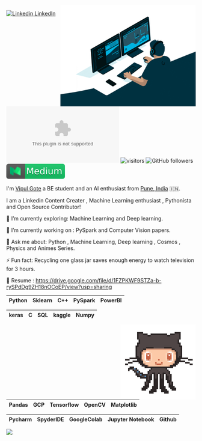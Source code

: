 
<img align="right" alt="GIF" src="https://github.com/vipulgote1999/vipulgote1999/blob/master/gif/giphy%20(1).gif" width="360"/>

[![Linkedin](https://i.stack.imgur.com/gVE0j.png) LinkedIn](https://www.linkedin.com/in/vipul-gote-21a923183/)&nbsp; [![Twitter](https://img.shields.io/twitter/url/https/twitter.com)](https://twitter.com/vipul_gote_4) ![visitors](https://hit-badger.glitch.me/badge?page_id=vipulgote1999.id)
![GitHub followers](https://img.shields.io/github/followers/vipulgote1999?style=social)
[![Medium](https://github.com/vipulgote1999/vipulgote1999/blob/master/badges/medium.svg)](https://medium.com/@vipulgote4)

I'm [Vipul Gote](https://sites.google.com/view/vipul-ai/home?read_current=1) a BE student and an AI enthusiast from 
[Pune, India](https://www.google.com/maps/place/18%C2%B037'24.5%22N+73%C2%B051'57.2%22E/@18.6232771,73.8658642,18z/data=!4m6!3m5!1s0x3bc2c7a004c0434d:0xd954c28b78729216!7e2!8m2!3d18.6234674!4d73.8658959) :india:.

I am a Linkedin Content Creater , Machine Learning enthusiast , Pythonista and Open Source Contributor!


🌱 I’m currently exploring: Machine Learning and Deep learning.

🔭 I’m currently working on : PySpark and Computer Vision papers.

💬 Ask me about: Python , Machine Learning, Deep learning , Cosmos , Physics and Animes Series.

⚡ Fun fact: Recycling one glass jar saves enough energy to watch television for 3 hours.

📄 Resume : https://drive.google.com/file/d/1FZPKWF9STZa-b-rySPdDg9ZH18nOCoEP/view?usp=sharing

<!--
**vipulgote1999/vipulgote1999** is a ✨ _special_ ✨ repository because its `README.md` (this file) appears on your GitHub profile.

Here are some ideas to get you started:

- 🔭 I’m currently working on ...
- 🌱 I’m currently learning ...
- 👯 I’m looking to collaborate on ...
- 🤔 I’m looking for help with ...
- 💬 Ask me about ...
- 📫 How to reach me: ...
- 😄 Pronouns: ...
- ⚡ Fun fact: ...
-->

| Python | Sklearn | C++ | PySpark | PowerBI | 
| :---: | :---: | :---: | :---: | :---: | 

| keras | C | SQL | kaggle | Numpy |
| :---: | :---: | :---: | :---: | :---: |

<img align='right' src='https://github.com/vipulgote1999/vipulgote1999/blob/master/images/octocat-anime.gif' width='200"'>

| Pandas | GCP | Tensorflow | OpenCV | Matplotlib |
| :---: | :---: | :---: | :---: | :---: |

| Pycharm | SpyderIDE | GoogleColab | Jupyter Notebook | Github |
| :---: | :---: | :---: | :---: | :---: |



![](https://github-readme-stats.vercel.app/api?username=vipulgote1999&show_icons=true&line_height=30)
